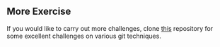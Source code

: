 ## More Exercise

If you would like to carry out more challenges, clone [this](https://github.com/eficode-academy/git-katas) repository for some excellent challenges on various git techniques.